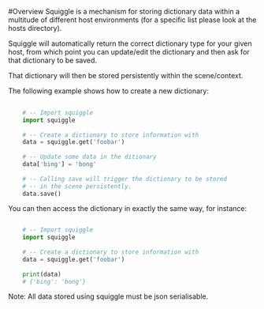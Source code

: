 #Overview
Squiggle is a mechanism for storing dictionary data within a multitude
of different host environments (for a specific list please look at the
hosts directory).

Squiggle will automatically return the correct dictionary type for your
given host, from which point you can update/edit the dictionary and then
ask for that dictionary to be saved. 

That dictionary will then be stored persistently within the scene/context.

The following example shows how to create a new dictionary:

```python
    
    # -- Import squiggle
    import squiggle
    
    # -- Create a dictionary to store information with
    data = squiggle.get('foobar')
    
    # -- Update some data in the ditionary
    data['bing'] = 'bong'
    
    # -- Calling save will trigger the dictionary to be stored
    # -- in the scene persistently.
    data.save()
```

You can then access the dictionary in exactly the same way, for 
instance:

```python

    # -- Import squiggle
    import squiggle
    
    # -- Create a dictionary to store information with
    data = squiggle.get('foobar')
    
    print(data)
    # {'bing': 'bong'}
```

Note: All data stored using squiggle must be json serialisable.
